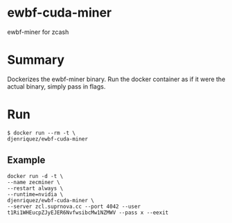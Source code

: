 # ewbf-cuda-miner
ewbf-miner for zcash

# Summary
Dockerizes the ewbf-miner binary. Run the docker container as if it were the actual binary, simply pass in flags.

# Run
```
$ docker run --rm -t \
djenriquez/ewbf-cuda-miner
```

## Example
```
docker run -d -t \
--name zecminer \
--restart always \
--runtime=nvidia \
djenriquez/ewbf-cuda-miner \
--server zcl.suprnova.cc --port 4042 --user t1Ri1WHEucpZJyEJER6NvfwsibcMw1NZMWV --pass x --eexit
```

